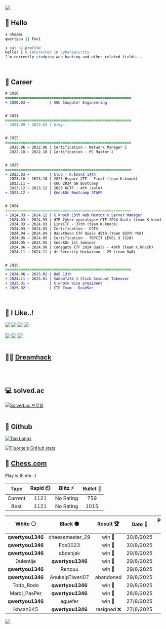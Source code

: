<div align=left>
  <img src="https://capsule-render.vercel.app/api?type=waving&height=300&color=00f0e0&text=•⩊•" />
<br>

## 👋 Hello
```zsh
❯ whoami
qwertyou || Foo1

❯ cat ~/.profile
Hello! I'm interested in cybersecurity.
I'm currently studying web hacking and other related fields...
```
<br>
  
## 🌱 Career
```diff
# 2020
=========================================================
+ 2020.03 ~         | KGU Computer Engineering


# 2021
=========================================================
- 2021.09 ~ 2023.03 | Army..


# 2022
=========================================================
  2022.06 ~ 2022.06 | Certification - Network Manager 2
  2022.10 ~ 2022.10 | Certification - PC Master 2


# 2023
=========================================================
+ 2023.03 ~         | Club - K.knock 14th
  2023.10 ~ 2023.10 | 2023 Hspace CTF - Final (team K.knock)
  2023.11 ~         | KGU 2024 SW Bootcamp
  2023.12 ~ 2023.12 | 2023 KCTF - 4th (solo)
+ 2023.12 ~         | KnockOn Bootcamp STAFF


# 2024
=========================================================
+ 2024.03 ~ 2024.12 | K.knock 15th Web Mentor & Server Manager
  2024.03 ~ 2024.03 | HTB Cyber apocalypse CTF 2024 Quals (team K.knock)
  2024.03 ~ 2024.03 | LineCTF - 37th (team K.knock)
  2024.03 ~ 2024.03 | Certification - CSTS
  2024.04 ~ 2024.04 | Hacktheon CTF Quals 45th (team 팀장이 바보)
  2024.05 ~ 2024.05 | Certification - TOPCIT LEVEL 3 (520)
  2024.05 ~ 2024.05 | KnockOn 1st Seminar
  2024.06 ~ 2024.06 | Codegate CTF 2024 Quals - 49th (team K.knock)
  2024.11 ~ 2024.11 | U+ Security Hackathon - 25 (team 0w0)


# 2025
=========================================================
+ 2024.06 ~ 2025.02 | BoB 13th
+ 2024.11 ~ 2025.01 | KakaoTalk 1 Click Account Takeover
+ 2025.01 ~         | K.knock Vice president
+ 2025.02 ~         | CTF Team - DeadSec
```
<br>

## 🔨 I Like..!
<img src="https://img.shields.io/badge/Java-ED8B00?style=for-the-badge&logo=openjdk&logoColor=white">
<img src="https://img.shields.io/badge/python-3776AB?style=for-the-badge&logo=python&logoColor=white">
<img src="https://img.shields.io/badge/PHP-777BB4?style=for-the-badge&logo=php&logoColor=white">
<img src="https://img.shields.io/badge/Node.js-43853D?style=for-the-badge&logo=node.js&logoColor=white">
<br><br>
<img src="https://img.shields.io/badge/linux-FCC624?style=for-the-badge&logo=linux&logoColor=black"> 
<img src="https://img.shields.io/badge/docker-%230db7ed.svg?style=for-the-badge&logo=docker&logoColor=white">
<img src="https://img.shields.io/badge/GIT-E44C30?style=for-the-badge&logo=git&logoColor=white">
<br><br>

## 👨‍💻 [Dreamhack](https://dreamhack.io/users/40186)
<br><br>


## 💻 solved.ac
[![Solved.ac
프로필](http://mazassumnida.wtf/api/v2/generate_badge?boj=qwertyou)](https://solved.ac/qwertyou)
<br><br>

## 🚀 Github
[![Top Langs](https://github-readme-stats.vercel.app/api/top-langs/?username=qw3rtyou&layout=compact)](https://github.com/qw3rtyou/github-readme-stats)

[![Fluorite's GitHub stats](https://github-readme-stats.vercel.app/api?username=qw3rtyou)](https://github.com/anuraghazra/github-readme-stats)

## 🏁 [Chess.com](https://www.chess.com/)
Play with me...!
<!--START_SECTION:chessStats-->
<!-- Automatically generated with https://github.com/Balastrong/chess-stats-action -->

| Type | Rapid ⏲️ | Blitz ⚡ | Bullet 🔫 |
|:---:|:---:|:---:|:---:|
| Current | 1121 | No Rating | 759 |
| Best | 1121 | No Rating | 1015 |

| White ⚪ | Black ⚫ | Result 🏆 | Date 📅 | Position 🗺️ | Type 🕕 |
|:---:|:---:|:---:|:---:|:---:|:---:|
| **qwertyou1346** | cheesemaster_29 | win 🥇 | 30/8/2025 | <a href="http://www.ee.unb.ca/cgi-bin/tervo/fen.pl?select=7r/1p1q1kn1/p1pp2Q1/4bp2/3N4/1P3B2/PBP4r/1K4R1 b - - 0 33">Link</a> | Rapid |
| **qwertyou1346** | Fox0023 | win 🥇 | 30/8/2025 | <a href="http://www.ee.unb.ca/cgi-bin/tervo/fen.pl?select=3rb3/pppk4/5p1p/2Q5/8/3P4/P1P2PPP/R3R1K1 b - - 0 21">Link</a> | Rapid |
| **qwertyou1346** | abosnjak | win 🥇 | 29/8/2025 | <a href="http://www.ee.unb.ca/cgi-bin/tervo/fen.pl?select=1R6/7k/8/6P1/8/2P1K3/PP6/3r4 w - - 3 51">Link</a> | Rapid |
| Dulentije | **qwertyou1346** | win 🥇 | 29/8/2025 | <a href="http://www.ee.unb.ca/cgi-bin/tervo/fen.pl?select=r4rk1/p2b1ppp/8/4p3/B2Q1P2/P5q1/1PP5/R5K1 w - - 0 27">Link</a> | Rapid |
| **qwertyou1346** | Renpuu | win 🥇 | 29/8/2025 | <a href="http://www.ee.unb.ca/cgi-bin/tervo/fen.pl?select=8/5p1p/2k3p1/1R6/8/7P/5PP1/6K1 w - - 0 31">Link</a> | Rapid |
| **qwertyou1346** | AnukalpTiwari07 | abandoned  | 29/8/2025 | <a href="http://www.ee.unb.ca/cgi-bin/tervo/fen.pl?select=r5k1/pp3p1p/2pNqbpB/3n1N2/2b5/8/PPP2PPP/3R2K1 w - - 0 20">Link</a> | Rapid |
| Todo_Rodo | **qwertyou1346** | win 🥇 | 29/8/2025 | <a href="http://www.ee.unb.ca/cgi-bin/tervo/fen.pl?select=1k4nr/p4ppp/1p2p3/1Q2P3/7q/3pbP2/PP5P/R3KR2 w Q - 1 21">Link</a> | Rapid |
| Marci_PasPer | **qwertyou1346** | win 🥇 | 28/8/2025 | <a href="http://www.ee.unb.ca/cgi-bin/tervo/fen.pl?select=6k1/1R3ppp/1p2p3/8/8/8/5PPP/3q2K1 w - - 0 25">Link</a> | Rapid |
| **qwertyou1346** | aguefer | win 🥇 | 27/8/2025 | <a href="http://www.ee.unb.ca/cgi-bin/tervo/fen.pl?select=r2qkbnr/pp1bp1p1/2n4p/1Bp1PpNQ/3p1P2/2P5/PP1P2PP/RNB1K2R b KQkq - 1 8">Link</a> | Rapid |
| ikhsan245 | **qwertyou1346** | resigned ❌ | 27/8/2025 | <a href="http://www.ee.unb.ca/cgi-bin/tervo/fen.pl?select=8/3k3p/3Np1p1/p2pP1N1/3P2P1/PrpK1P1P/8/R7 b - - 0 33">Link</a> | Rapid |

<!--END_SECTION:chessStats-->


<img src="https://capsule-render.vercel.app/api?type=waving&color=00f0e0&height=150&section=footer" />
</div>


